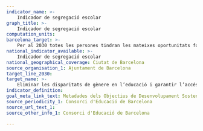 ```yaml
---
indicator_name: >-
    Indicador de segregació escolar
graph_title: >-
    Indicador de segregació escolar
computation_units: 
barcelona_target: >-
    Per al 2030 totes les persones tindran les mateixes oportunitats formatives 
national_indicator_available: >-
    Indicador de segregació escolar
national_geographical_coverage: Ciutat de Barcelona 
source_organisation_1: Ajuntament de Barcelona
target_line_2030:
target_name: >-
    Eliminar les disparitats de gènere en l’educació i garantir l’accés en condicions d’igualtat a les persones vulnerables, incloses les persones amb discapacitat, els pobles indígenes i els nens i nenes en situacions de vulnerabilitat, a tots els nivells de l’ensenyament i la formació professional
indicator_definition:
goal_meta_link_text: Metadades dels Objectius de Desenvolupament Sostenible de les Nacions Unides (pdf 894kB)
source_periodicity_1: Consorci d'Educació de Barcelona
source_url_text_1: 
source_other_info_1: Consorci d'Educació de Barcelona

---
```

